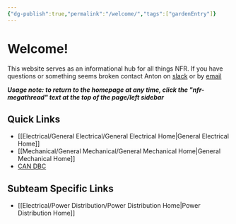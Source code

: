 ```yaml
---
{"dg-publish":true,"permalink":"/welcome/","tags":["gardenEntry"]}
---
```


# Welcome!
This website serves as an informational hub for all things NFR. If you have questions or something seems broken contact Anton on [slack](https://nufsae.slack.com/team/U05U23W4WJV) or by [email](mailto:antonwalvoord2027@u.northwestern.edu)

***Usage note: to return to the homepage at any time, click the "nfr-megathread" text at the top of the page/left sidebar***
## Quick Links
- [[Electrical/General Electrical/General Electrical Home\|General Electrical Home]]
- [[Mechanical/General Mechanical/General Mechanical Home\|General Mechanical Home]]
- [CAN DBC](https://nfr-learn.ue.r.appspot.com/can)

## Subteam Specific Links
- [[Electrical/Power Distribution/Power Distribution Home\|Power Distribution Home]]